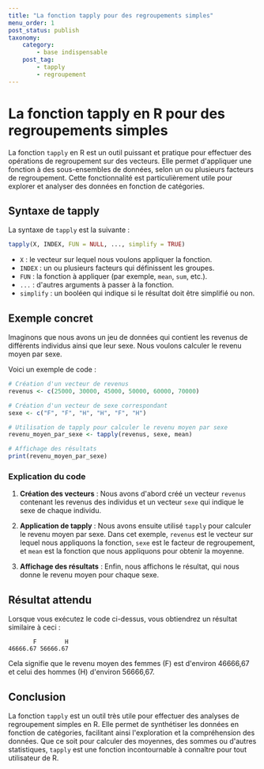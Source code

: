 ```yaml
---
title: "La fonction tapply pour des regroupements simples"
menu_order: 1
post_status: publish
taxonomy:
    category:
        - base indispensable
    post_tag:
        - tapply
        - regroupement
---
```


# La fonction tapply en R pour des regroupements simples

La fonction `tapply` en R est un outil puissant et pratique pour effectuer des opérations de regroupement sur des vecteurs. Elle permet d'appliquer une fonction à des sous-ensembles de données, selon un ou plusieurs facteurs de regroupement. Cette fonctionnalité est particulièrement utile pour explorer et analyser des données en fonction de catégories.

## Syntaxe de tapply

La syntaxe de `tapply` est la suivante :

```R
tapply(X, INDEX, FUN = NULL, ..., simplify = TRUE)
```

- `X` : le vecteur sur lequel nous voulons appliquer la fonction.
- `INDEX` : un ou plusieurs facteurs qui définissent les groupes.
- `FUN` : la fonction à appliquer (par exemple, `mean`, `sum`, etc.).
- `...` : d'autres arguments à passer à la fonction.
- `simplify` : un booléen qui indique si le résultat doit être simplifié ou non.

## Exemple concret

Imaginons que nous avons un jeu de données qui contient les revenus de différents individus ainsi que leur sexe. Nous voulons calculer le revenu moyen par sexe.

Voici un exemple de code :

```R
# Création d'un vecteur de revenus
revenus <- c(25000, 30000, 45000, 50000, 60000, 70000)

# Création d'un vecteur de sexe correspondant
sexe <- c("F", "F", "H", "H", "F", "H")

# Utilisation de tapply pour calculer le revenu moyen par sexe
revenu_moyen_par_sexe <- tapply(revenus, sexe, mean)

# Affichage des résultats
print(revenu_moyen_par_sexe)
```

### Explication du code

1. **Création des vecteurs** : Nous avons d'abord créé un vecteur `revenus` contenant les revenus des individus et un vecteur `sexe` qui indique le sexe de chaque individu.

2. **Application de tapply** : Nous avons ensuite utilisé `tapply` pour calculer le revenu moyen par sexe. Dans cet exemple, `revenus` est le vecteur sur lequel nous appliquons la fonction, `sexe` est le facteur de regroupement, et `mean` est la fonction que nous appliquons pour obtenir la moyenne.

3. **Affichage des résultats** : Enfin, nous affichons le résultat, qui nous donne le revenu moyen pour chaque sexe.

## Résultat attendu

Lorsque vous exécutez le code ci-dessus, vous obtiendrez un résultat similaire à ceci :

```
       F        H 
46666.67 56666.67 
```

Cela signifie que le revenu moyen des femmes (F) est d'environ 46666,67 et celui des hommes (H) d'environ 56666,67.

## Conclusion

La fonction `tapply` est un outil très utile pour effectuer des analyses de regroupement simples en R. Elle permet de synthétiser les données en fonction de catégories, facilitant ainsi l'exploration et la compréhension des données. Que ce soit pour calculer des moyennes, des sommes ou d'autres statistiques, `tapply` est une fonction incontournable à connaître pour tout utilisateur de R.

